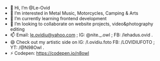 - 👋 Hi, I’m @Le-Ovid
- 👀 I’m interested in Metal Music, Motorcycles, Camping & Arts
- 🌱 I’m currently learning frontend development
- 💞️ I’m looking to collaborate on website projects, video&photography editing
- 📫 Email: le.ovidiu@yahoo.com ; IG: @nite._.owl ; FB: /lehadus.ovid .
- 😄 Check out my artistic side on IG: /l.ovidiu.foto FB: /LOVIDIUFOTO ; YT: /@N98Owl .
- ⚡ Codepen: https://codepen.io/n8owl

<!---
Le-Ovid/Le-Ovid is a ✨ special ✨ repository because its `README.md` (this file) appears on your GitHub profile.
You can click the Preview link to take a look at your changes.
--->
